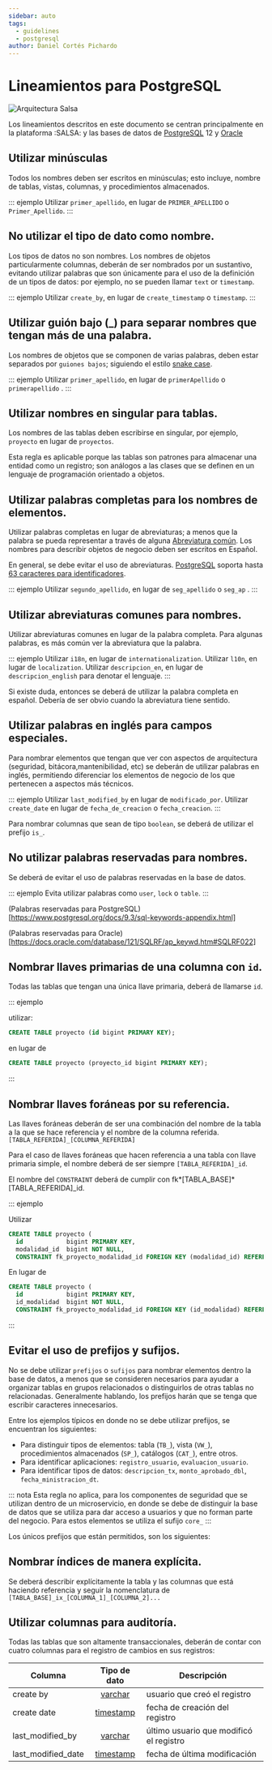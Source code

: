 ```yaml
---
sidebar: auto
tags:
  - guidelines
  - postgresql
author: Daniel Cortés Pichardo
---
```


# Lineamientos para PostgreSQL

![Arquitectura Salsa](/img/salsa-database.png)

Los lineamientos descritos en este documento se centran principalmente en la plataforma :SALSA: y las bases de datos de [PostgreSQL] 12 y [Oracle]

## Utilizar minúsculas

Todos los nombres deben ser escritos en minúsculas; esto incluye, nombre de tablas, vistas, columnas, y procedimientos almacenados.

::: ejemplo
Utilizar `primer_apellido`, en lugar de `PRIMER_APELLIDO` o `Primer_Apellido`.
:::

## No utilizar el tipo de dato como nombre.

Los tipos de datos no son nombres. Los nombres de objetos particularmente columnas, deberán de ser nombrados por un sustantivo, evitando utilizar palabras que son únicamente para el uso de la definición de un tipos de datos: por ejemplo, no se pueden llamar `text` or `timestamp`.

::: ejemplo
Utilizar `create_by`, en lugar de `create_timestamp` o `timestamp`.
:::

## Utilizar guión bajo (\_) para separar nombres que tengan más de una palabra.

Los nombres de objetos que se componen de varias palabras, deben estar separados por `guiones bajos`; siguiendo el estilo [snake case](https://en.wikipedia.org/wiki/Snake_case).

::: ejemplo
Utilizar `primer_apellido`, en lugar de `primerApellido` o `primerapellido` .
:::

## Utilizar nombres en singular para tablas.

Los nombres de las tablas deben escribirse en singular, por ejemplo, `proyecto` en lugar de `proyectos`.

Esta regla es aplicable porque las tablas son patrones para almacenar una entidad como un registro; son análogos a las clases que se definen en un lenguaje de programación orientado a objetos.

## Utilizar palabras completas para los nombres de elementos.

Utilizar palabras completas en lugar de abreviaturas; a menos que la palabra se pueda representar a través de alguna [Abreviatura común](#utilizar-abreviaturas-comunes). Los nombres para describir objetos de negocio deben ser escritos en Español.

En general, se debe evitar el uso de abreviaturas. [PostgreSQL] soporta hasta [63 caracteres para identificadores](https://www.postgresql.org/message-id/005001c39897%243937fcc0%243e00a8c0%40venus).

::: ejemplo
Utilizar `segundo_apellido`, en lugar de `seg_apellido` o `seg_ap` .
:::

## Utilizar abreviaturas comunes para nombres.

Utilizar abreviaturas comunes en lugar de la palabra completa. Para algunas palabras, es más común ver la abreviatura que la palabra.

::: ejemplo
Utilizar `i18n`, en lugar de `internationalization`.
Utilizar `l10n`, en lugar de `localization`.
Utilizar `descripcion_en`, en lugar de `descripcion_english` para denotar el lenguaje.
:::

Si existe duda, entonces se deberá de utilizar la palabra completa en español. Debería de ser obvio cuando la abreviatura tiene sentido.

## Utilizar palabras en inglés para campos especiales.

Para nombrar elementos que tengan que ver con aspectos de arquitectura (seguridad, bitácora,mantenibilidad, etc) se deberán de utilizar palabras en inglés, permitiendo diferenciar los elementos de negocio de los que pertenecen a aspectos más técnicos.

::: ejemplo
Utilizar `last_modified_by` en lugar de `modificado_por`.
Utilizar `create_date` en lugar de `fecha_de_creacion` o `fecha_creacion`.
:::

Para nombrar columnas que sean de tipo `boolean`, se deberá de utilizar el prefijo `is_`.

## No utilizar palabras reservadas para nombres.

Se deberá de evitar el uso de palabras reservadas en la base de datos.

::: ejemplo
Evita utilizar palabras como `user`, `lock` o `table`.
:::

(Palabras reservadas para PostgreSQL)[https://www.postgresql.org/docs/9.3/sql-keywords-appendix.html]

(Palabras reservadas para Oracle)[https://docs.oracle.com/database/121/SQLRF/ap_keywd.htm#SQLRF022]

## Nombrar llaves primarias de una columna con `id`.

Todas las tablas que tengan una única llave primaria, deberá de llamarse `id`.

::: ejemplo

utilizar:

```sql
CREATE TABLE proyecto (id bigint PRIMARY KEY);
```

en lugar de

```sql
CREATE TABLE proyecto (proyecto_id bigint PRIMARY KEY);
```

:::

## Nombrar llaves foráneas por su referencia.

Las llaves foráneas deberán de ser una combinación del nombre de la tabla a la que se hace referencia y el nombre de la columna referida. `[TABLA_REFERIDA]_[COLUMNA_REFERIDA]`

Para el caso de llaves foráneas que hacen referencia a una tabla con llave primaria simple, el nombre deberá de ser siempre `[TABLA_REFERIDA]_id`.

El nombre del `CONSTRAINT` deberá de cumplir con fk*[TABLA_BASE]*[TABLA_REFERIDA]\_id.

::: ejemplo

Utilizar

```sql
CREATE TABLE proyecto (
  id            bigint PRIMARY KEY,
  modalidad_id  bigint NOT NULL,
  CONSTRAINT fk_proyecto_modalidad_id FOREIGN KEY (modalidad_id) REFERENCES modalidad(id));
```

En lugar de

```sql
CREATE TABLE proyecto (
  id            bigint PRIMARY KEY,
  id_modalidad  bigint NOT NULL,
  CONSTRAINT fk_proyecto_modalidad_id FOREIGN KEY (id_modalidad) REFERENCES modalidad(id));
```

:::

## Evitar el uso de prefijos y sufijos.

No se debe utilizar `prefijos` o `sufijos` para nombrar elementos dentro la base de datos, a menos que se consideren necesarios para ayudar a organizar tablas en grupos relacionados o distinguirlos de otras tablas no relacionadas. Generalmente hablando, los prefijos harán que se tenga que escribir caracteres innecesarios.

Entre los ejemplos típicos en donde no se debe utilizar prefijos, se encuentran los siguientes:

- Para distinguir tipos de elementos: tabla (`TB_`), vista (`VW_`), procedimientos almacenados (`SP_`), catálogos (`CAT_`), entre otros.
- Para identificar aplicaciones: `registro_usuario`, `evaluacion_usuario`.
- Para identificar tipos de datos: `descripcion_tx`, `monto_aprobado_dbl`, `fecha_ministracion_dt`.

::: nota
Esta regla no aplica, para los componentes de seguridad que se utilizan dentro de un microservicio, en donde se debe de distinguir la base de datos que se utiliza para dar acceso a usuarios y que no forman parte del negocio. Para estos elementos se utiliza el sufijo `core_`
:::

Los únicos prefijos que están permitidos, son los siguientes:

## Nombrar índices de manera explícita.

Se deberá describir explícitamente la tabla y las columnas que está haciendo referencia y seguir la nomenclatura de
`[TABLA_BASE]_ix_[COLUMNA_1]_[COLUMNA_2]...`

## Utilizar columnas para auditoría.

Todas las tablas que son altamente transaccionales, deberán de contar con cuatro columnas para el registro de cambios en sus registros:

| Columna            | Tipo de dato | Descripción                             |
| ------------------ | :----------: | --------------------------------------- |
| create by          |  [varchar]   | usuario que creó el registro            |
| create date        | [timestamp]  | fecha de creación del registro          |
| last_modified_by   |  [varchar]   | último usuario que modificó el registro |
| last_modified_date | [timestamp]  | fecha de última modificación            |

[varchar]: https://www.postgresql.org/docs/12/datatype-character.html
[timestamp]: https://www.postgresql.org/docs/12/datatype-datetime.html
[postgresql]: https://www.postgresql.org/docs/12/index.html
[oracle]: https://www.oracle.com/technetwork/es/database/enterprise-edition/documentation/database-091505-esa.html
